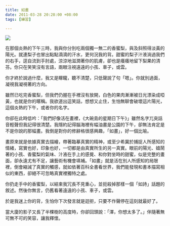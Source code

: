 ```yaml
---
title: 如畫
date: 2011-03-28 20:28:00 +08:00
tags: [練習]

---
```


![](https://lh3.googleusercontent.com/blogger_img_proxy/ANbyha2LM79rrrKpaHtZ9rzAuJ52DhiZzrq7Q6kL7tv9YOvfAfY1eHt6w3JSIUhVm86CCxdDrLlnRx-zlCVAAGq4EsYHVfLnXuSpMV4xtdQSD9GhGg8jkUiNs_IVwtg-8QkMIMgSgT6_rKdcdlHQzp1vBJQlQGiX6pppZGVswYeIGWnAFn61KdrymPRA_R7pVwVT=s0-d)  
  
  
在那個炎熱的下午三時，我與你分別吃兩個獨一無二的香蜜梨，與及斜照得淡黃的陽光。就連梨子也冒出點點滴滴的汗水，更何況我的背。甜蜜的梨子汁液淌過我們的右手，逕自流到手肘處，涼涼地滋潤著你的肌膚，卻也是癢癢地留下梨果的清芬。你只在笑笑沒有言語，兩眼注視遠遠的小孩、車子，或雲。  
  
你才終於說過什麼，我又是矇矓，聽不清楚，只低聲說了句「嗯」。你就別過面，凝視我凝視著的方向。  
  
雖然已吃完香蜜梨，但我們仍握在手裡沒有放開，白色的果肉漸漸被日光漂染成啞黃，也就是你的暱稱。我欲道出這笑話，想想又止住，生怕無聊會破壞這片陽光，這個炎熱的下午，或者你的名字。  
  
你卻在此時低吟：「我們好像活在畫裡，《大碗島的星期日下午》」雖然名字兀突話音輕聲但我記得很清楚。我隱約記得腦海裡有幅油畫是公園的下午，卻無法肯定是不是你說的那幅畫。我倒是對你的修辭格很感興趣，「如畫」，好一個比喻。  
  
畫原來就是依據真實去描繪，帶著臨摹真實的精神，或至少希冀於捕捉人所感知的情緒，寫實也好，印象也好，一切都是由真實所生的另一真實。眼前的陽光、嬉鬧著的小孩、香蜜梨的氣味、汁液在手上的感覺、和你對坐時的甜蜜，似是完整的畫面，卻永遠尤有不足，讓藝術有機會填補。「如畫」就是活在別人所感知的局限裡，倒會縮減了真實的觸感，就如依著百科全書看世界，我們能發現和書本描寫相似的東西，卻絕不可忽略真實裡獨特之處。  
  
你扔走手中的香蜜梨，以結束我冗長不見重心，並扼殺掉那樣一個「如詩」話題的敘述。然後你無言，仍舊看著遠遠的小孩、車子，或雲。  
  
於是我迷上你的背，生怕你下次發言就是迴拒，只要不作聲停在這刻就最好了。  
  
當大廈的影子又長了半棵樹的高度時，你卻回頭說：「澤，你想太多了。」伴隨著無可無不可的笑容，讓我釋懷。
